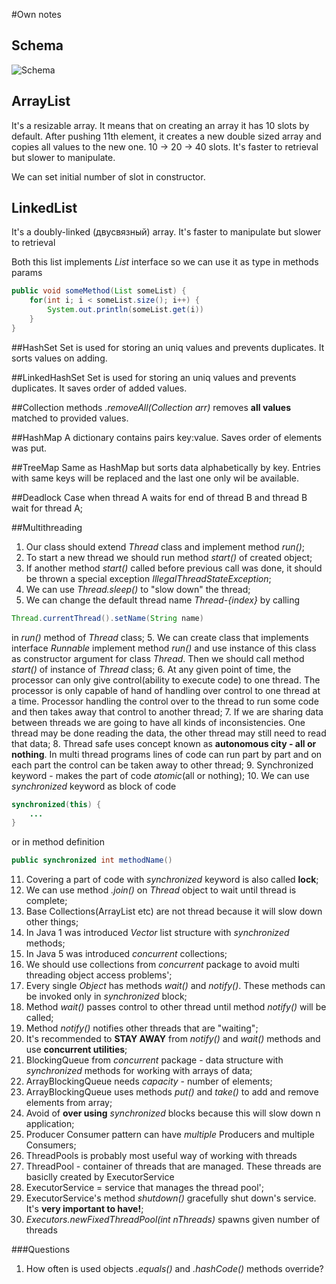 #Own notes

## Schema
![Schema](https://metanit.com/java/tutorial/pics/5.1.png)
## ArrayList
It's a resizable array. It means that on creating an array it has 10 slots by default. After pushing 11th element, it creates a new double sized array and copies all values to the new one. 10 -> 20 -> 40 slots.
It's faster to retrieval but slower to manipulate.

We can set initial number of slot in constructor.

## LinkedList
It's a doubly-linked (двусвязный) array. It's faster to manipulate but slower to retrieval

Both this list implements *List* interface so we can use it as type in methods params
```java
public void someMethod(List someList) {
    for(int i; i < someList.size(); i++) {
        System.out.println(someList.get(i))
    }
}
```

##HashSet
Set is used for storing an uniq values and prevents duplicates. It sorts values on adding.

##LinkedHashSet
Set is used for storing an uniq values and prevents duplicates. It saves order of added values.

##Collection methods
*.removeAll(Collection arr)* removes **all values** matched to provided values.

##HashMap
A dictionary contains pairs key:value. Saves order of elements was put.

##TreeMap
Same as HashMap but sorts data alphabetically by key. Entries with same keys will be replaced and the last one only wil be available.

##Deadlock
Case when thread A waits for end of thread B and thread B wait for thread A;

##Multithreading
1. Our class should extend *Thread* class and implement method *run()*;
2. To start a new thread we should run method *start()* of created object;
3. If another method *start()* called before previous call was done, it should be thrown a special exception *IllegalThreadStateException*;
4. We can use *Thread.sleep()* to "slow down" the thread;
5. We can change the default thread name *Thread-{index}* by calling
```java
Thread.currentThread().setName(String name)
```
in *run()* method of *Thread* class;
5. We can create class that implements interface *Runnable* implement method *run()* and use instance of this class as constructor argument for class *Thread*. Then we should call method *start()* of instance of *Thread* class;
6. At any given point of time, the processor can only give control(ability to execute code) to one thread. The processor is only capable of hand of handling over control to one thread at a time. Processor handling the control over to the thread to run some code and then takes away that control to another thread;
7. If we are sharing data between threads we are going to have all kinds of inconsistencies. One thread may be done reading the data, the other thread may still need to read that data;
8. Thread safe uses concept known as **autonomous city - all or nothing**. In multi thread programs lines of code can run part by part and on each part the control can be taken away to other thread;
9. Synchronized keyword - makes the part of code *atomic*(all or nothing);
10. We can use *synchronized* keyword as block of code
```java
synchronized(this) {
    ...
}
```
or in method definition
```java
public synchronized int methodName()
```
11. Covering a part of code with *synchronized* keyword is also called **lock**;
12. We can use method *.join()* on *Thread* object to wait until thread is complete;
13. Base Collections(ArrayList etc) are not thread because it will slow down other things;
14. In Java 1 was introduced *Vector* list structure with *synchronized* methods;
15. In Java 5 was introduced *concurrent* collections;
16. We should use collections from *concurrent* package to avoid multi threading object access problems';
17. Every single *Object* has methods *wait()* and *notify()*. These methods can be invoked only in *synchronized* block;
18. Method *wait()* passes control to other thread until method *notify()* will be called;
19. Method *notify()* notifies other threads that are "waiting";
20. It's recommended to **STAY AWAY** from *notify()* and *wait()* methods and use **concurrent utilities**;
21. BlockingQueue from *concurrent* package - data structure with *synchronized* methods for working with arrays of data;
22. ArrayBlockingQueue needs *capacity* - number of elements;
23. ArrayBlockingQueue uses methods *put()* and *take()* to add and remove elements from array;
24. Avoid of **over using** *synchronized* blocks because this will slow down n application;
25. Producer Consumer pattern can have *multiple* Producers and multiple Consumers;
26. ThreadPools is probably most useful way of working with threads
27. ThreadPool - container of threads that are managed. These threads are basiclly created by ExecutorService
28. ExecutorService = service that manages the thread pool';
29. ExecutorService's method *shutdown()* gracefully shut down's service. It's **very important to have!**;
30. *Executors.newFixedThreadPool(int nThreads)* spawns given number of threads


###Questions
1. How often is used objects *.equals()* and *.hashCode()* methods override?